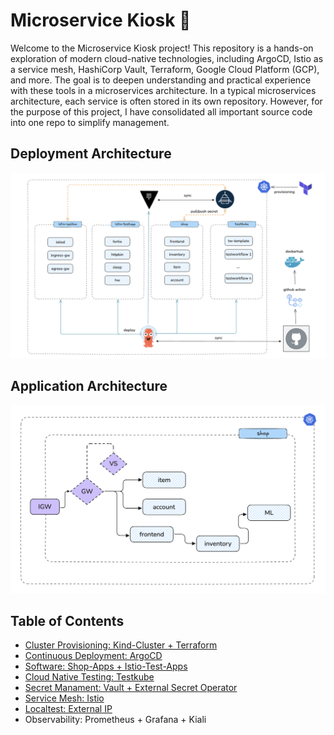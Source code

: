 # Microservice Kiosk 🍬
Welcome to the Microservice Kiosk project! This repository is a hands-on exploration of modern cloud-native technologies, including ArgoCD, Istio as a service mesh, HashiCorp Vault, Terraform, Google Cloud Platform (GCP), and more. The goal is to deepen understanding and practical experience with these tools in a microservices architecture. In a typical microservices architecture, each service is often stored in its own repository. However, for the purpose of this project, I have consolidated all important source code into one repo to simplify management.

## Deployment Architecture
![Screenshot](/images/cnk-architecture.png)

## Application Architecture
![Screenshot](/images/cnk-application-diagram.png)

## Table of Contents
- [Cluster Provisioning: Kind-Cluster + Terraform](IaC/README.md)
- [Continuous Deployment: ArgoCD](argocd/README.md)
- [Software: Shop-Apps + Istio-Test-Apps](app/README.md)
- [Cloud Native Testing: Testkube](testkube/README.md)
- [Secret Manament: Vault + External Secret Operator](vault/README.md)
- [Service Mesh: Istio](istio/README.md)
- [Localtest: External IP](metallb/README.md)
- Observability:  Prometheus + Grafana + Kiali
